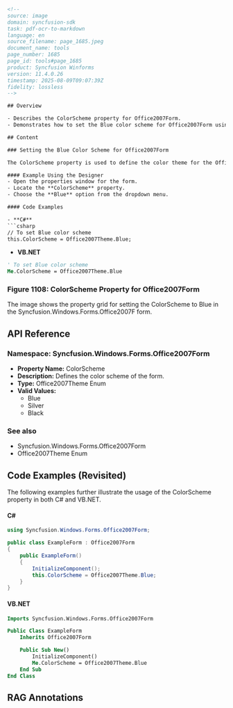 ```html
<!--
source: image
domain: syncfusion-sdk
task: pdf-ocr-to-markdown
language: en
source_filename: page_1685.jpeg
document_name: tools
page_number: 1685
page_id: tools#page_1685
product: Syncfusion Winforms
version: 11.4.0.26
timestamp: 2025-08-09T09:07:39Z
fidelity: lossless
-->

## Overview

- Describes the ColorScheme property for Office2007Form.
- Demonstrates how to set the Blue color scheme for Office2007Form using both C# and VB.NET.

## Content

### Setting the Blue Color Scheme for Office2007Form

The ColorScheme property is used to define the color theme for the Office2007Form. The following steps and code snippets illustrate how to select the Blue color scheme for the form.

#### Example Using the Designer
- Open the properties window for the form.
- Locate the **ColorScheme** property.
- Choose the **Blue** option from the dropdown menu.

#### Code Examples

- **C#**
```csharp
// To set Blue color scheme
this.ColorScheme = Office2007Theme.Blue;
```

- **VB.NET**
```vb
' To set Blue color scheme
Me.ColorScheme = Office2007Theme.Blue
```

### Figure 1108: ColorScheme Property for Office2007Form

The image shows the property grid for setting the ColorScheme to Blue in the Syncfusion.Windows.Forms.Office2007F form.

## API Reference

### Namespace: Syncfusion.Windows.Forms.Office2007Form

- **Property Name:** ColorScheme
- **Description:** Defines the color scheme of the form.
- **Type:** Office2007Theme Enum
- **Valid Values:**
  - Blue
  - Silver
  - Black

### See also
- Syncfusion.Windows.Forms.Office2007Form
- Office2007Theme Enum

## Code Examples (Revisited)

The following examples further illustrate the usage of the ColorScheme property in both C# and VB.NET.

#### C#
```csharp
using Syncfusion.Windows.Forms.Office2007Form;

public class ExampleForm : Office2007Form
{
    public ExampleForm()
    {
        InitializeComponent();
        this.ColorScheme = Office2007Theme.Blue;
    }
}
```

#### VB.NET
```vb
Imports Syncfusion.Windows.Forms.Office2007Form

Public Class ExampleForm
    Inherits Office2007Form

    Public Sub New()
        InitializeComponent()
        Me.ColorScheme = Office2007Theme.Blue
    End Sub
End Class
```

## RAG Annotations

<!-- tags: [product, Syncfusion Winforms, Office2007Form, ColorScheme, API Reference] keywords: [ColorScheme, Office2007Theme, Blue, Silver, Black, C#, VB.NET, Property, Designer, form] -->
```